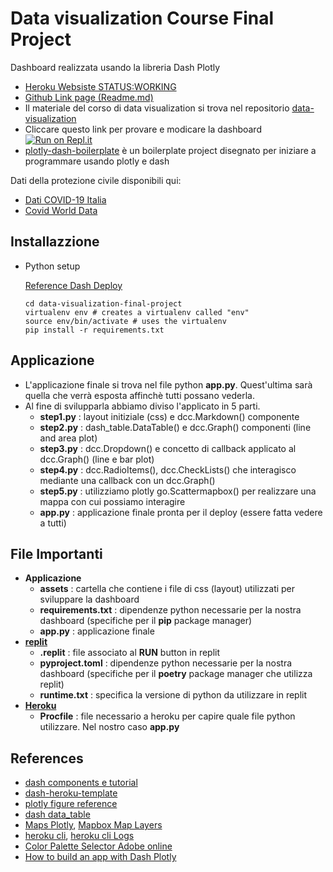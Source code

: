 # Data visualization Course Final Project

Dashboard realizzata usando la libreria Dash Plotly 
* [Heroku Websiste STATUS:WORKING](https://data-visualization-final-proje.herokuapp.com/)
* [Github Link page (Readme.md)](https://visiont3lab.github.io/data-visualization-final-project/)
* Il materiale del corso di data visualization si trova nel repositorio [data-visualization](https://github.com/visiont3lab/data-visualization)
* Cliccare questo link per provare e modicare la dashboard 
[![Run on Repl.it](https://repl.it/badge/github/visiont3lab/covid19-dash-plotly)](https://repl.it/github/visiont3lab/data-visualization-final-project)
* [plotly-dash-boilerplate](https://github.com/visiont3lab/plotly-dash-boilerplate) è un boilerplate project disegnato per iniziare a programmare usando plotly e dash


Dati della protezione civile disponibili qui:

* [Dati COVID-19 Italia](https://github.com/pcm-dpc/COVID-19)
* [Covid World Data](https://github.com/open-covid-19/data)

## Installazzione

*   Python setup

    [Reference Dash Deploy](https://dash.plotly.com/deployment)
    
    ```
    cd data-visualization-final-project
    virtualenv env # creates a virtualenv called "env"
    source env/bin/activate # uses the virtualenv
    pip install -r requirements.txt
    ```

## Applicazione

* L'applicazione finale si trova nel file python **app.py**. Quest'ultima sarà quella che verrà esposta affinchè tutti possano vederla. 
* Al fine di svilupparla abbiamo diviso l'applicato in 5 parti.
    * **step1.py** : layout initiziale (css) e dcc.Markdown() componente 
    * **step2.py** : dash_table.DataTable() e dcc.Graph() componenti (line and area plot)
    * **step3.py** : dcc.Dropdown() e concetto di callback applicato al dcc.Graph() (line e bar plot)
    * **step4.py** : dcc.RadioItems(), dcc.CheckLists() che interagisco mediante una callback con un dcc.Graph()
    * **step5.py** : utilizziamo plotly go.Scattermapbox() per realizzare una mappa con cui possiamo interagire
    * **app.py** : applicazione finale pronta per il deploy (essere fatta vedere a tutti)
     
## File Importanti

* **Applicazione**
    * **assets** : cartella che contiene i file di css (layout) utilizzati per sviluppare la dashboard
    * **requirements.txt** : dipendenze python necessarie per la nostra dashboard (specifiche per il **pip** package manager)
    * **app.py** : applicazione finale 
* [**replit**](https://repl.it/)
    * **.replit** : file associato al **RUN** button in replit
    * **pyproject.toml** :  dipendenze python necessarie per la nostra dashboard (specifiche per il **poetry** package manager che utilizza replit)
    * **runtime.txt** : specifica la versione di python da utilizzare in replit
* [**Heroku**](https://www.heroku.com/)
    * **Procfile** : file necessario a heroku per capire quale file python utilizzare. Nel nostro caso **app.py**

## References

* [dash components e tutorial](https://dash.plotly.com/)
* [dash-heroku-template](https://github.com/plotly/dash-heroku-template)
* [plotly figure reference](https://plotly.com/python/reference/)
* [dash data_table](https://dash.plotly.com/datatable)
* [Maps Plotly](https://plotly.com/python/maps/), [Mapbox Map Layers](https://plotly.com/python/mapbox-layers/)
* [heroku cli](https://devcenter.heroku.com/articles/heroku-cli), [heroku cli Logs](https://devcenter.heroku.com/articles/logging#view-logs)
* [Color Palette Selector Adobe online ](https://coolors.co/1c5253-388659-00ce7f-33658a-86bbd8)
* [How to build an app with Dash Plotly](https://www.statworx.com/de/blog/how-to-build-a-dashboard-in-python-plotly-dash-step-by-step-tutorial/)
